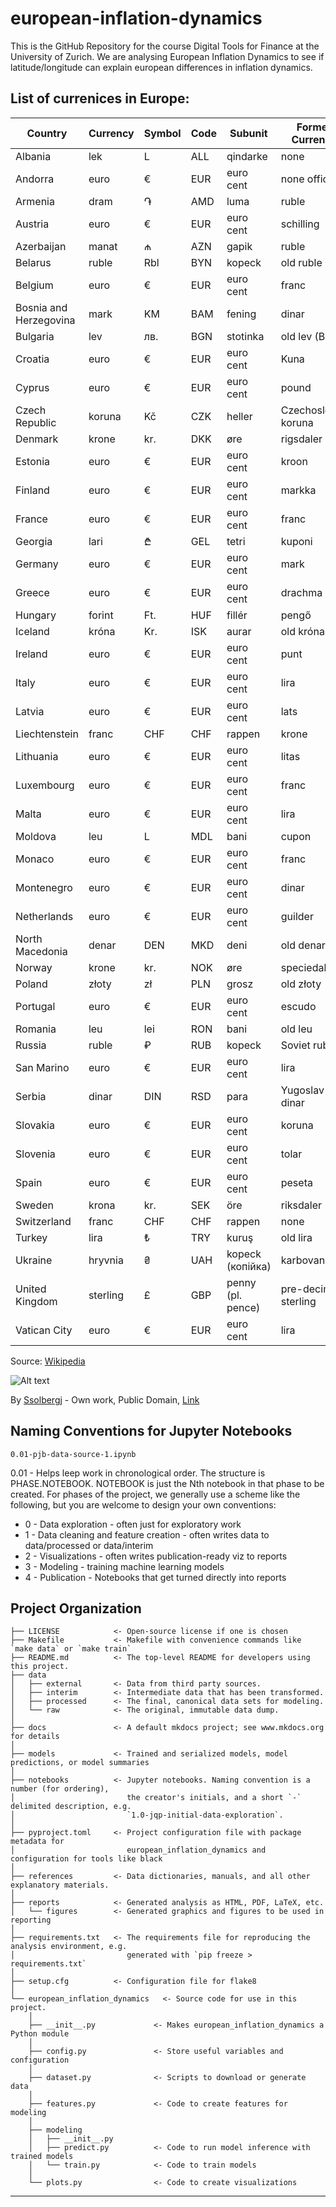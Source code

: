 # european-inflation-dynamics

This is the GitHub Repository for the course Digital Tools for Finance at the University of Zurich. We are analysing European Inflation Dynamics to see if latitude/longitude can explain european differences in inflation dynamics.

## List of currenices in Europe:

 | Country                 | Currency       | Symbol | Code | Subunit               | Former Currency           |
|-------------------------|----------------|--------|------|------------------------|----------------------------|
| Albania                 | lek           | L      | ALL  | qindarke              | none                       |
| Andorra                 | euro          | €      | EUR  | euro cent             | none official              |
| Armenia                 | dram          | ֏      | AMD  | luma                  | ruble                      |
| Austria                 | euro          | €      | EUR  | euro cent             | schilling                  |
| Azerbaijan              | manat         | ₼      | AZN  | gapik                 | ruble                      |
| Belarus                 | ruble         | Rbl    | BYN  | kopeck                | old ruble                  |
| Belgium                 | euro          | €      | EUR  | euro cent             | franc                      |
| Bosnia and Herzegovina  | mark          | KM     | BAM  | fening                | dinar                      |
| Bulgaria                | lev           | лв.    | BGN  | stotinka              | old lev (BGL)              |
| Croatia                 | euro          | €      | EUR  | euro cent             | Kuna                       |
| Cyprus                  | euro          | €      | EUR  | euro cent             | pound                      |
| Czech Republic          | koruna        | Kč     | CZK  | heller                | Czechoslovak koruna        |
| Denmark                 | krone         | kr.    | DKK  | øre                   | rigsdaler                  |
| Estonia                 | euro          | €      | EUR  | euro cent             | kroon                      |
| Finland                 | euro          | €      | EUR  | euro cent             | markka                     |
| France                  | euro          | €      | EUR  | euro cent             | franc                      |
| Georgia                 | lari          | ₾      | GEL  | tetri                 | kuponi                     |
| Germany                 | euro          | €      | EUR  | euro cent             | mark                       |
| Greece                  | euro          | €      | EUR  | euro cent             | drachma                    |
| Hungary                 | forint        | Ft.    | HUF  | fillér                | pengő                      |
| Iceland                 | króna         | Kr.    | ISK  | aurar                 | old króna                  |
| Ireland                 | euro          | €      | EUR  | euro cent             | punt                       |
| Italy                   | euro          | €      | EUR  | euro cent             | lira                       |
| Latvia                  | euro          | €      | EUR  | euro cent             | lats                       |
| Liechtenstein           | franc         | CHF    | CHF  | rappen                | krone                      |
| Lithuania               | euro          | €      | EUR  | euro cent             | litas                      |
| Luxembourg              | euro          | €      | EUR  | euro cent             | franc                      |
| Malta                   | euro          | €      | EUR  | euro cent             | lira                       |
| Moldova                 | leu           | L      | MDL  | bani                  | cupon                      |
| Monaco                  | euro          | €      | EUR  | euro cent             | franc                      |
| Montenegro              | euro          | €      | EUR  | euro cent             | dinar                      |
| Netherlands             | euro          | €      | EUR  | euro cent             | guilder                    |
| North Macedonia         | denar         | DEN    | MKD  | deni                  | old denar                  |
| Norway                  | krone         | kr.    | NOK  | øre                   | speciedaler                |
| Poland                  | złoty         | zł     | PLN  | grosz                 | old złoty                  |
| Portugal                | euro          | €      | EUR  | euro cent             | escudo                     |
| Romania                 | leu           | lei    | RON  | bani                  | old leu                    |
| Russia                  | ruble         | ₽      | RUB  | kopeck                | Soviet ruble               |
| San Marino              | euro          | €      | EUR  | euro cent             | lira                       |
| Serbia                  | dinar         | DIN    | RSD  | para                  | Yugoslav dinar             |
| Slovakia                | euro          | €      | EUR  | euro cent             | koruna                     |
| Slovenia                | euro          | €      | EUR  | euro cent             | tolar                      |
| Spain                   | euro          | €      | EUR  | euro cent             | peseta                     |
| Sweden                  | krona         | kr.    | SEK  | öre                   | riksdaler                  |
| Switzerland             | franc         | CHF    | CHF  | rappen                | none                       |
| Turkey                  | lira          | ₺      | TRY  | kuruş                 | old lira                   |
| Ukraine                 | hryvnia       | ₴      | UAH  | kopeck (копійка)      | karbovanets                |
| United Kingdom          | sterling      | £      | GBP  | penny (pl. pence)     | pre-decimal sterling       |
| Vatican City            | euro          | €      | EUR  | euro cent             | lira                       |

Source: [Wikipedia](https://en.wikipedia.org/wiki/List_of_currencies_in_Europe)

![Alt text](https://upload.wikimedia.org/wikipedia/commons/thumb/f/f1/Eurozone_map.svg/1920px-Eurozone_map.svg.png)

By <a href="//commons.wikimedia.org/wiki/User:Ssolbergj" title="User:Ssolbergj">Ssolbergj</a> - <span class="int-own-work" lang="en">Own work</span>, Public Domain, <a href="https://commons.wikimedia.org/w/index.php?curid=2922522">Link</a>

## Naming Conventions for Jupyter Notebooks

`0.01-pjb-data-source-1.ipynb`

0.01 - Helps leep work in chronological order. The structure is PHASE.NOTEBOOK. NOTEBOOK is just the Nth notebook in that phase to be created. For phases of the project, we generally use a scheme like the following, but you are welcome to design your own conventions:
- 0 - Data exploration - often just for exploratory work
- 1 - Data cleaning and feature creation - often writes data to data/processed or data/interim
- 2 - Visualizations - often writes publication-ready viz to reports
- 3 - Modeling - training machine learning models
- 4 - Publication - Notebooks that get turned directly into reports

## Project Organization

```
├── LICENSE            <- Open-source license if one is chosen
├── Makefile           <- Makefile with convenience commands like `make data` or `make train`
├── README.md          <- The top-level README for developers using this project.
├── data
│   ├── external       <- Data from third party sources.
│   ├── interim        <- Intermediate data that has been transformed.
│   ├── processed      <- The final, canonical data sets for modeling.
│   └── raw            <- The original, immutable data dump.
│
├── docs               <- A default mkdocs project; see www.mkdocs.org for details
│
├── models             <- Trained and serialized models, model predictions, or model summaries
│
├── notebooks          <- Jupyter notebooks. Naming convention is a number (for ordering),
│                         the creator's initials, and a short `-` delimited description, e.g.
│                         `1.0-jqp-initial-data-exploration`.
│
├── pyproject.toml     <- Project configuration file with package metadata for 
│                         european_inflation_dynamics and configuration for tools like black
│
├── references         <- Data dictionaries, manuals, and all other explanatory materials.
│
├── reports            <- Generated analysis as HTML, PDF, LaTeX, etc.
│   └── figures        <- Generated graphics and figures to be used in reporting
│
├── requirements.txt   <- The requirements file for reproducing the analysis environment, e.g.
│                         generated with `pip freeze > requirements.txt`
│
├── setup.cfg          <- Configuration file for flake8
│
└── european_inflation_dynamics   <- Source code for use in this project.
    │
    ├── __init__.py             <- Makes european_inflation_dynamics a Python module
    │
    ├── config.py               <- Store useful variables and configuration
    │
    ├── dataset.py              <- Scripts to download or generate data
    │
    ├── features.py             <- Code to create features for modeling
    │
    ├── modeling                
    │   ├── __init__.py 
    │   ├── predict.py          <- Code to run model inference with trained models          
    │   └── train.py            <- Code to train models
    │
    └── plots.py                <- Code to create visualizations
```

--------


